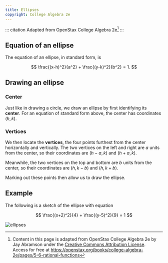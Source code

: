 ```yaml
---
title: Ellipses
copyright: College Algebra 2e
---
```


<!-- prettier-ignore-start -->
::: citation
Adapted from OpenStax College Algebra 2e[^cite]
:::
<!-- prettier-ignore-end -->

## Equation of an ellipse

The equation of an ellipse, in standard form, is

$$ \frac{(x-h)^2}{a^2} + \frac{(y-k)^2}{b^2} = 1. $$

## Drawing an ellipse

### Center

Just like in drawing a circle, we draw an ellipse by first identifying its **center**.
For an equation of standard form above, the center has coordinates $(h,k)$.

### Vertices

We then locate the **vertices**, the four points furthest from the center horizontally and vertically.
The two vertices on the left and right are $a$ units from the center, so their coordinates are $(h-a, k)$
and $(h+a, k)$.

Meanwhile, the two vertices on the top and bottom are $b$ units from the center, so their coordinates are
$(h, k-b)$ and $(h, k+b)$.

Marking out these points then allow us to draw the ellipse.

## Example

The following is a sketch of the ellipse with equation

$$ \frac{(x+2)^2}{4} + \frac{(y-5)^2}{9} = 1 $$

![ellipses](/images/h2/graphs/openStax_graphs_ellipse.jpeg)

[^cite]:
    Content in this page is adapted from OpenStax College Algebra 2e by Jay
    Abramson under the
    [Creative Commons Attribution License](https://creativecommons.org/licenses/by/4.0/).\
    Access
    for free at
    <https://openstax.org/books/college-algebra-2e/pages/5-6-rational-functions>
